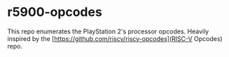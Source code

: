 # r5900-opcodes

This repo enumerates the PlayStation 2's processor opcodes. Heavily inspired by the [https://github.com/riscv/riscv-opcodes](RISC-V Opcodes) repo.

